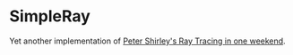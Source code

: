 # SimpleRay
Yet another implementation of [Peter Shirley's Ray Tracing in one weekend](https://github.com/petershirley/raytracinginoneweekend/).